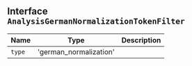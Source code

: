## Interface `AnalysisGermanNormalizationTokenFilter`

| Name | Type | Description |
| - | - | - |
| `type` | 'german_normalization' | &nbsp; |
